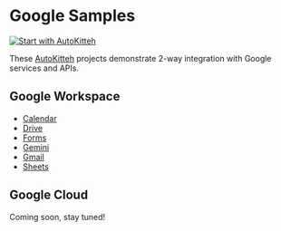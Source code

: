 # Google Samples

[![Start with AutoKitteh](https://autokitteh.com/assets/autokitteh-badge.svg)](https://app.autokitteh.cloud/template?name=samples/google)

These [AutoKitteh](https://github.com/autokitteh/autokitteh) projects
demonstrate 2-way integration with Google services and APIs.

## Google Workspace

- [Calendar](./calendar/)
- [Drive](./drive/)
- [Forms](./forms/)
- [Gemini](./gemini/)
- [Gmail](./gmail/)
- [Sheets](./sheets/)

## Google Cloud

Coming soon, stay tuned!
